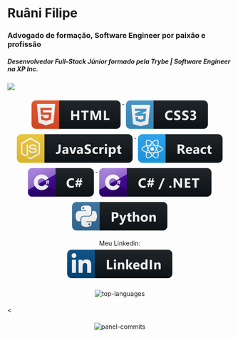# Ruâni Filipe
### Advogado de formação, Software Engineer por paixão e profissão
##### Desenvolvedor Full-Stack Júnior formado pela Trybe | Software Engineer na XP Inc.

<img src="https://media-exp1.licdn.com/dms/image/C4D16AQHgVkdZuOkWKA/profile-displaybackgroundimage-shrink_350_1400/0/1635444519611?e=1643241600&v=beta&t=AEAlls7StfqOY7cTGZt6AWuY0Go65Bsgn7F7YKEPZtc">

<p align="center">
 <a href="#">
    <img src="https://github.com/MikeCodesDotNET/ColoredBadges/blob/master/svg/dev/languages/html.svg" alt="html" style="vertical-align:top; margin:6px 4px">
  </a>  
<a href="#">
    <img src="https://github.com/MikeCodesDotNET/ColoredBadges/blob/master/svg/dev/languages/css3.svg" alt="css3" style="vertical-align:top; margin:6px 4px">
  </a> 
<a href="#">
    <img src="https://github.com/MikeCodesDotNET/ColoredBadges/blob/master/svg/dev/languages/js.svg" alt="js" style="vertical-align:top; margin:6px 4px">
  </a>
   <a href="#">
    <img src="https://github.com/MikeCodesDotNET/ColoredBadges/blob/master/svg/dev/frameworks/react.svg" alt="react" style="vertical-align:top; margin:6px 4px">
  </a>
 <a href="#">
    <img src="https://github.com/MikeCodesDotNET/ColoredBadges/blob/master/svg/dev/languages/csharp.svg" alt="C#" style="vertical-align:top; margin:6px 4px">
  </a>
 <a href="#">
    <img src="https://github.com/MikeCodesDotNET/ColoredBadges/blob/master/svg/dev/languages/csharp_dotnet.svg" alt=".NET" style="vertical-align:top; margin:6px 4px">
  </a>
 <a href="#">
    <img src="https://github.com/MikeCodesDotNET/ColoredBadges/blob/master/svg/dev/languages/python.svg" alt="Python" style="vertical-align:top; margin:6px 4px">
  </a>
  </p>  
  
   <p align="center"> Meu Linkedin: <br>
   <a href="https://www.linkedin.com/in/ruani-filipe-albuquerque/">
    <img src="https://github.com/MikeCodesDotNET/ColoredBadges/blob/master/svg/social/linkedin.svg" alt="linkedin" style="vertical-align:top; margin:6px 4px">
  </a>
  </p>
  
  <p align="center"><img src="https://github-readme-stats.vercel.app/api/top-langs/?username=ruanifilipe&layout=compact" alt="top-languages" style="vertical-align:top; margin:6px 4px"><br></p>
  <<p align="center"><img src="https://github-readme-stats.vercel.app/api?username=ruanifilipe&hide=contribs,prs,issues,stars&theme=highcontrast" alt="panel-commits" style="vertical-align:top; margin:6px 4px"><br></p>
  
  


